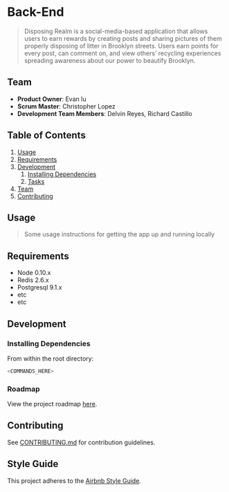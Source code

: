 # Back-End
> Disposing Realm is a social-media-based application that allows users to earn rewards by creating posts and sharing pictures of them properly disposing of litter in Brooklyn streets. Users earn points for every post, can comment on, and view others’ recycling experiences spreading awareness about our power to beautify Brooklyn. 

## Team

  - __Product Owner__: Evan lu
  - __Scrum Master__: Christopher Lopez
  - __Development Team Members__: Delvin Reyes, Richard Castillo

## Table of Contents

1. [Usage](#usage)
1. [Requirements](#requirements)
1. [Development](#development)
    1. [Installing Dependencies](#installing-dependencies)
    1. [Tasks](#tasks)
1. [Team](#team)
1. [Contributing](#contributing)

## Usage

> Some usage instructions for getting the app up and running locally

## Requirements

- Node 0.10.x
- Redis 2.6.x
- Postgresql 9.1.x
- etc
- etc

## Development

### Installing Dependencies

From within the root directory:

```sh
<COMMANDS_HERE>
```

### Roadmap

View the project roadmap [here](https://github.com/orgs/Disposing-Realm/projects/2/views/1).


## Contributing

See [CONTRIBUTING.md](CONTRIBUTING.md) for contribution guidelines.


## Style Guide

This project adheres to the [Airbnb Style Guide](https://github.com/airbnb/javascript).
